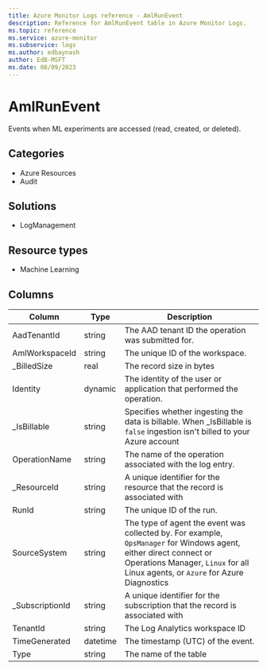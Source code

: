 ```yaml
---
title: Azure Monitor Logs reference - AmlRunEvent
description: Reference for AmlRunEvent table in Azure Monitor Logs.
ms.topic: reference
ms.service: azure-monitor
ms.subservice: logs
ms.author: edbaynash
author: EdB-MSFT
ms.date: 08/09/2023
---
```


# AmlRunEvent

Events when ML experiments are accessed (read, created, or deleted).

## Categories

- Azure Resources
- Audit
## Solutions

- LogManagement
## Resource types

- Machine Learning




## Columns

| Column | Type | Description |
|---|---|---|
| AadTenantId | string | The AAD tenant ID the operation was submitted for. |
| AmlWorkspaceId | string | The unique ID of the workspace. |
| _BilledSize | real | The record size in bytes |
| Identity | dynamic | The identity of the user or application that performed the operation. |
| _IsBillable | string | Specifies whether ingesting the data is billable. When _IsBillable is `false` ingestion isn't billed to your Azure account |
| OperationName | string | The name of the operation associated with the log entry. |
| _ResourceId | string | A unique identifier for the resource that the record is associated with |
| RunId | string | The unique ID of the run. |
| SourceSystem | string | The type of agent the event was collected by. For example, `OpsManager` for Windows agent, either direct connect or Operations Manager, `Linux` for all Linux agents, or `Azure` for Azure Diagnostics |
| _SubscriptionId | string | A unique identifier for the subscription that the record is associated with |
| TenantId | string | The Log Analytics workspace ID |
| TimeGenerated | datetime | The timestamp (UTC) of the event. |
| Type | string | The name of the table |
